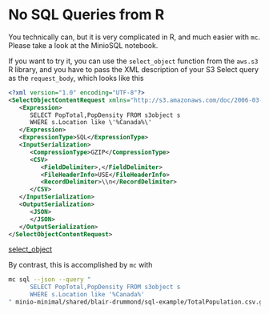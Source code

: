 # No SQL Queries from R

You technically can, but it is very complicated in R, and much easier with `mc`. Please take a look at the MinioSQL notebook.


If you want to try it, you can use the `select_object` function from the `aws.s3` R library, and you have to pass the XML description of your S3 Select query as the `request_body`, which looks like this


```xml
<?xml version="1.0" encoding="UTF-8"?>
<SelectObjectContentRequest xmlns="http://s3.amazonaws.com/doc/2006-03-01/">
   <Expression>
      SELECT PopTotal,PopDensity FROM s3object s 
      WHERE s.Location like \'%Canada%\'
   </Expression>
   <ExpressionType>SQL</ExpressionType>
   <InputSerialization>
      <CompressionType>GZIP</CompressionType>
      <CSV>
         <FieldDelimiter>,</FieldDelimiter>
         <FileHeaderInfo>USE</FileHeaderInfo>
         <RecordDelimiter>\\n</RecordDelimiter>
      </CSV>
   </InputSerialization>
   <OutputSerialization>
      <JSON>
      </JSON>
   </OutputSerialization>
</SelectObjectContentRequest>
```


[select_object](https://github.com/cloudyr/aws.s3/issues/224)


By contrast, this is accomplished by `mc` with

```sh
mc sql --json --query "
      SELECT PopTotal,PopDensity FROM s3object s 
      WHERE s.Location like '%Canada%'
" minio-minimal/shared/blair-drummond/sql-example/TotalPopulation.csv.gz | tee query-output.json
```
